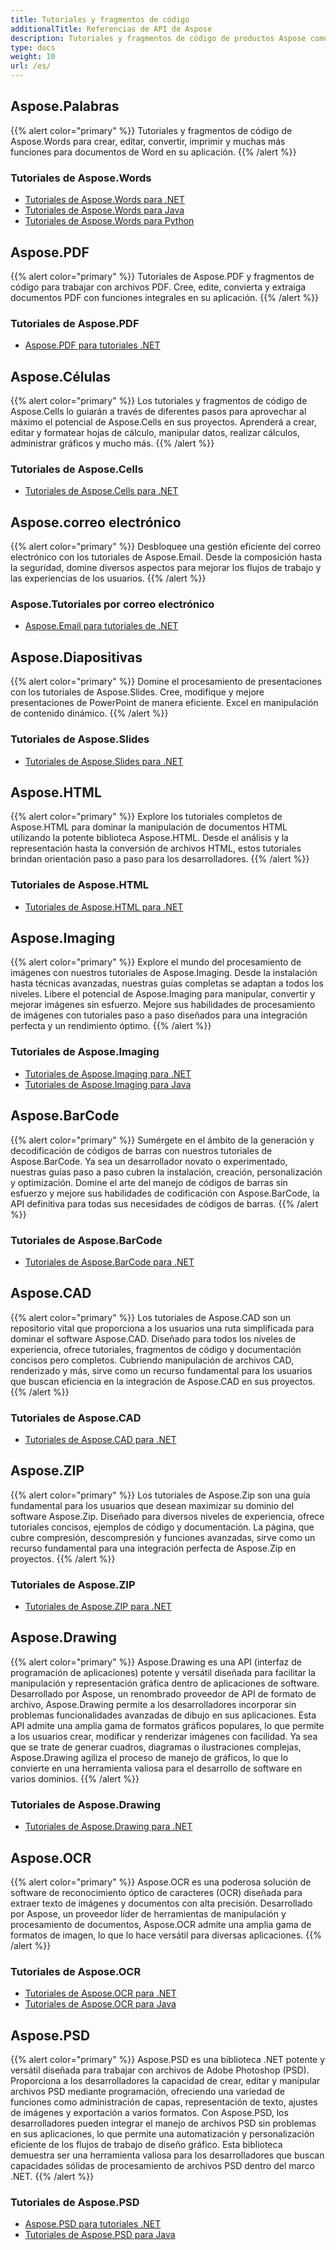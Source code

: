 ```yaml
---
title: Tutoriales y fragmentos de código
additionalTitle: Referencias de API de Aspose
description: Tutoriales y fragmentos de código de productos Aspose como Aspose.Words, Aspose.Cells, Aspose.PDF y otros productos. Incluye tutoriales básicos y avanzados sobre el uso de los productos Aspose.
type: docs
weight: 10
url: /es/
---
```


## Aspose.Palabras
{{% alert color="primary" %}}
Tutoriales y fragmentos de código de Aspose.Words para crear, editar, convertir, imprimir y muchas más funciones para documentos de Word en su aplicación. 
{{% /alert %}}

### Tutoriales de Aspose.Words
- [Tutoriales de Aspose.Words para .NET](../words/es/net/)
- [Tutoriales de Aspose.Words para Java](../words/es/java/)
- [Tutoriales de Aspose.Words para Python](../words/es/python-net/)

## Aspose.PDF
{{% alert color="primary" %}}
Tutoriales de Aspose.PDF y fragmentos de código para trabajar con archivos PDF. Cree, edite, convierta y extraiga documentos PDF con funciones integrales en su aplicación.
{{% /alert %}}

### Tutoriales de Aspose.PDF
- [Aspose.PDF para tutoriales .NET](../pdf/es/net/)

## Aspose.Células
{{% alert color="primary" %}}
Los tutoriales y fragmentos de código de Aspose.Cells lo guiarán a través de diferentes pasos para aprovechar al máximo el potencial de Aspose.Cells en sus proyectos. Aprenderá a crear, editar y formatear hojas de cálculo, manipular datos, realizar cálculos, administrar gráficos y mucho más.
{{% /alert %}}

### Tutoriales de Aspose.Cells
- [Tutoriales de Aspose.Cells para .NET](../cells/es/net/)

## Aspose.correo electrónico
{{% alert color="primary" %}}
Desbloquee una gestión eficiente del correo electrónico con los tutoriales de Aspose.Email. Desde la composición hasta la seguridad, domine diversos aspectos para mejorar los flujos de trabajo y las experiencias de los usuarios.
{{% /alert %}}

### Aspose.Tutoriales por correo electrónico
- [Aspose.Email para tutoriales de .NET](../email/es/net/)

## Aspose.Diapositivas
{{% alert color="primary" %}}
Domine el procesamiento de presentaciones con los tutoriales de Aspose.Slides. Cree, modifique y mejore presentaciones de PowerPoint de manera eficiente. Excel en manipulación de contenido dinámico.
{{% /alert %}}

### Tutoriales de Aspose.Slides
- [Tutoriales de Aspose.Slides para .NET](../slides/es/net/)

## Aspose.HTML
{{% alert color="primary" %}}
Explore los tutoriales completos de Aspose.HTML para dominar la manipulación de documentos HTML utilizando la potente biblioteca Aspose.HTML. Desde el análisis y la representación hasta la conversión de archivos HTML, estos tutoriales brindan orientación paso a paso para los desarrolladores.
{{% /alert %}}

### Tutoriales de Aspose.HTML
- [Tutoriales de Aspose.HTML para .NET](../html/es/net/)

## Aspose.Imaging
{{% alert color="primary" %}}
Explore el mundo del procesamiento de imágenes con nuestros tutoriales de Aspose.Imaging. Desde la instalación hasta técnicas avanzadas, nuestras guías completas se adaptan a todos los niveles. Libere el potencial de Aspose.Imaging para manipular, convertir y mejorar imágenes sin esfuerzo. Mejore sus habilidades de procesamiento de imágenes con tutoriales paso a paso diseñados para una integración perfecta y un rendimiento óptimo.
{{% /alert %}}

### Tutoriales de Aspose.Imaging
- [Tutoriales de Aspose.Imaging para .NET](../imaging/es/net/)
- [Tutoriales de Aspose.Imaging para Java](../imaging/es/java/)


## Aspose.BarCode
{{% alert color="primary" %}}
Sumérgete en el ámbito de la generación y decodificación de códigos de barras con nuestros tutoriales de Aspose.BarCode. Ya sea un desarrollador novato o experimentado, nuestras guías paso a paso cubren la instalación, creación, personalización y optimización. Domine el arte del manejo de códigos de barras sin esfuerzo y mejore sus habilidades de codificación con Aspose.BarCode, la API definitiva para todas sus necesidades de códigos de barras.
{{% /alert %}}

### Tutoriales de Aspose.BarCode
- [Tutoriales de Aspose.BarCode para .NET](../barcode/es/net/)


## Aspose.CAD
{{% alert color="primary" %}}
Los tutoriales de Aspose.CAD son un repositorio vital que proporciona a los usuarios una ruta simplificada para dominar el software Aspose.CAD. Diseñado para todos los niveles de experiencia, ofrece tutoriales, fragmentos de código y documentación concisos pero completos. Cubriendo manipulación de archivos CAD, renderizado y más, sirve como un recurso fundamental para los usuarios que buscan eficiencia en la integración de Aspose.CAD en sus proyectos.
{{% /alert %}}

### Tutoriales de Aspose.CAD
- [Tutoriales de Aspose.CAD para .NET](../cad/es/net/)

## Aspose.ZIP
{{% alert color="primary" %}}
Los tutoriales de Aspose.Zip son una guía fundamental para los usuarios que desean maximizar su dominio del software Aspose.Zip. Diseñado para diversos niveles de experiencia, ofrece tutoriales concisos, ejemplos de código y documentación. La página, que cubre compresión, descompresión y funciones avanzadas, sirve como un recurso fundamental para una integración perfecta de Aspose.Zip en proyectos.
{{% /alert %}}

### Tutoriales de Aspose.ZIP
- [Tutoriales de Aspose.ZIP para .NET](../zip/es/net/)


## Aspose.Drawing
{{% alert color="primary" %}}
Aspose.Drawing es una API (interfaz de programación de aplicaciones) potente y versátil diseñada para facilitar la manipulación y representación gráfica dentro de aplicaciones de software. Desarrollado por Aspose, un renombrado proveedor de API de formato de archivo, Aspose.Drawing permite a los desarrolladores incorporar sin problemas funcionalidades avanzadas de dibujo en sus aplicaciones. Esta API admite una amplia gama de formatos gráficos populares, lo que permite a los usuarios crear, modificar y renderizar imágenes con facilidad. Ya sea que se trate de generar cuadros, diagramas o ilustraciones complejas, Aspose.Drawing agiliza el proceso de manejo de gráficos, lo que lo convierte en una herramienta valiosa para el desarrollo de software en varios dominios.
{{% /alert %}}

### Tutoriales de Aspose.Drawing
- [Tutoriales de Aspose.Drawing para .NET](../drawing/es/net/)

## Aspose.OCR
{{% alert color="primary" %}}
Aspose.OCR es una poderosa solución de software de reconocimiento óptico de caracteres (OCR) diseñada para extraer texto de imágenes y documentos con alta precisión. Desarrollado por Aspose, un proveedor líder de herramientas de manipulación y procesamiento de documentos, Aspose.OCR admite una amplia gama de formatos de imagen, lo que lo hace versátil para diversas aplicaciones.
{{% /alert %}}

### Tutoriales de Aspose.OCR
- [Tutoriales de Aspose.OCR para .NET](../ocr/es/net/)
- [Tutoriales de Aspose.OCR para Java](../ocr/es/java/)

## Aspose.PSD
{{% alert color="primary" %}}
Aspose.PSD es una biblioteca .NET potente y versátil diseñada para trabajar con archivos de Adobe Photoshop (PSD). Proporciona a los desarrolladores la capacidad de crear, editar y manipular archivos PSD mediante programación, ofreciendo una variedad de funciones como administración de capas, representación de texto, ajustes de imágenes y exportación a varios formatos. Con Aspose.PSD, los desarrolladores pueden integrar el manejo de archivos PSD sin problemas en sus aplicaciones, lo que permite una automatización y personalización eficiente de los flujos de trabajo de diseño gráfico. Esta biblioteca demuestra ser una herramienta valiosa para los desarrolladores que buscan capacidades sólidas de procesamiento de archivos PSD dentro del marco .NET.
{{% /alert %}}

### Tutoriales de Aspose.PSD
- [Aspose.PSD para tutoriales .NET](../psd/es/net/)
- [Tutoriales de Aspose.PSD para Java](../psd/es/java/)